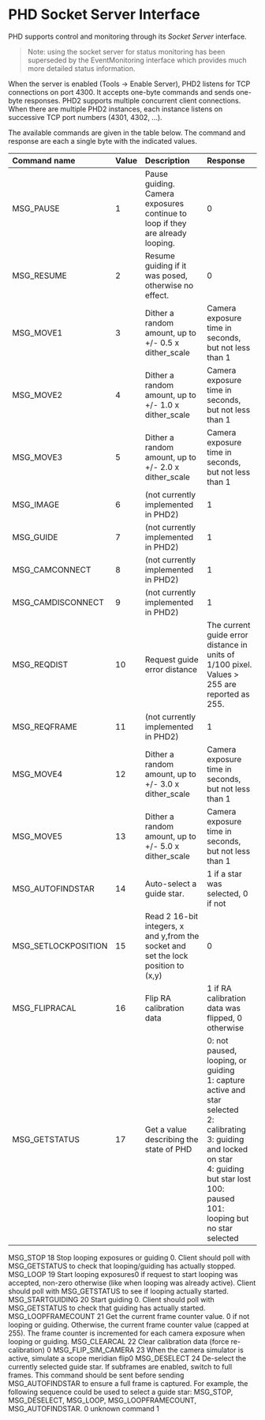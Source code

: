 # PHD Socket Server Interface #

PHD supports control and monitoring through its _Socket Server_ interface.

> Note: using the socket server for status monitoring has been superseded by the EventMonitoring interface which provides much more detailed status information.

When the server is enabled (Tools -> Enable Server), PHD2 listens for TCP connections on port 4300. It accepts one-byte commands and sends one-byte responses. PHD2 supports multiple concurrent client connections. When there are multiple PHD2 instances, each instance listens on successive TCP port numbers (4301, 4302, ...).

The available commands are given in the table below. The command and response are each a single byte with the indicated values.

| **Command name** | **Value** | **Description** | **Response** |
|:-----------------|:----------|:----------------|:-------------|
| MSG\_PAUSE | 1 | Pause guiding. Camera exposures continue to loop if they are already looping.| 0 |
| MSG\_RESUME | 2 | Resume guiding if it was posed, otherwise no effect.| 0 |
| MSG\_MOVE1 | 3 | Dither a random amount, up to +/- 0.5 x dither\_scale | Camera exposure time in seconds, but not less than 1 |
| MSG\_MOVE2 | 4 | Dither a random amount, up to +/- 1.0 x dither\_scale| Camera exposure time in seconds, but not less than 1|
| MSG\_MOVE3 | 5 | Dither a random amount, up to +/- 2.0 x dither\_scale| Camera exposure time in seconds, but not less than 1|
| MSG\_IMAGE | 6 | (not currently implemented in PHD2) | 1|
| MSG\_GUIDE | 7 | (not currently implemented in PHD2)| 1|
| MSG\_CAMCONNECT | 8 | (not currently implemented in PHD2)| 1|
| MSG\_CAMDISCONNECT | 9 | (not currently implemented in PHD2)| 1|
| MSG\_REQDIST | 10 | Request guide error distance| The current guide error distance in units of 1/100 pixel. Values > 255 are reported as 255. |
| MSG\_REQFRAME | 11 | (not currently implemented in PHD2)| 1|
| MSG\_MOVE4 | 12 | Dither a random amount, up to +/- 3.0 x dither\_scale| Camera exposure time in seconds, but not less than 1|
| MSG\_MOVE5 | 13 | Dither a random amount, up to +/- 5.0 x dither\_scale| Camera exposure time in seconds, but not less than 1|
| MSG\_AUTOFINDSTAR | 14 | Auto-select a guide star. | 1 if a star was selected, 0 if not |
| MSG\_SETLOCKPOSITION | 15 | Read 2 16-bit integers, x and y,from the socket and set the lock position to (x,y) | 0 |
| MSG\_FLIPRACAL | 16 | Flip RA calibration data | 1 if RA calibration data was flipped, 0 otherwise|
| MSG\_GETSTATUS | 17 | Get a value describing the state of PHD | 0: not paused, looping, or guiding <br> 1: capture active and star selected <br> 2: calibrating <br> 3: guiding and locked on star <br> 4: guiding but star lost <br> 100: paused <br> 101: looping but no star selected <br>
<tr><td> MSG_STOP </td><td> 18 </td><td> Stop looping exposures or guiding</td><td> 0. Client should poll with MSG_GETSTATUS to check that looping/guiding has actually stopped.</td></tr>
<tr><td> MSG_LOOP </td><td> 19 </td><td> Start looping exposures</td><td>0 if request to start looping was accepted, non-zero otherwise (like when looping was already active). Client should poll with MSG_GETSTATUS to see if looping actually started. </td></tr>
<tr><td> MSG_STARTGUIDING </td><td> 20 </td><td>Start guiding </td><td> 0. Client should poll with MSG_GETSTATUS to check that guiding has actually started.</td></tr>
<tr><td> MSG_LOOPFRAMECOUNT </td><td> 21 </td><td>Get the current frame counter value.</td><td> 0 if not looping or guiding. Otherwise, the current frame counter value (capped at 255). The frame counter is incremented for each camera exposure when looping or guiding.</td></tr>
<tr><td> MSG_CLEARCAL </td><td> 22 </td><td>Clear calibration data (force re-calibration) </td><td> 0</td></tr>
<tr><td> MSG_FLIP_SIM_CAMERA </td><td> 23 </td><td> When the camera simulator is active, simulate a scope meridian flip</td><td>0 </td></tr>
<tr><td> MSG_DESELECT </td><td> 24 </td><td> De-select the currently selected guide star. If subframes are enabled, switch to full frames. This command should be sent before sending MSG_AUTOFINDSTAR to ensure a full frame is captured. For example, the following sequence could be used to select a guide star: MSG_STOP, MSG_DESELECT, MSG_LOOP, MSG_LOOPFRAMECOUNT, MSG_AUTOFINDSTAR. </td><td> 0 </td></tr>
<tr><td>  </td><td> <any other value> </td><td> unknown command </td><td> 1 </td></tr>